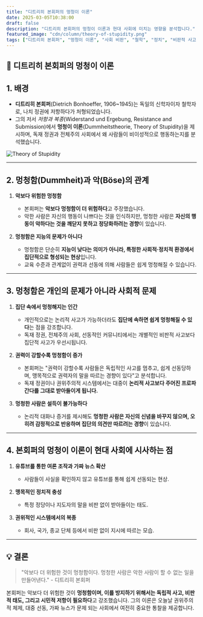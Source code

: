 ```yaml
---
title: "디트리히 본회퍼의 멍청이 이론"
date: 2025-03-05T10:38:00
draft: false
description: "디트리히 본회퍼의 멍청이 이론과 현대 사회에 미치는 영향을 분석합니다."
featured_image: "cdn/column/theory-of-stupidity.png"
tags: ["디트리히 본회퍼", "멍청이 이론", "사회 비판", "철학", "정치", "비판적 사고"]
---
```


## 🧠 디트리히 본회퍼의 멍청이 이론

## 1. 배경

- **디트리히 본회퍼**(Dietrich Bonhoeffer, 1906~1945)는 독일의 신학자이자 철학자로, 나치 정권에 저항하다가 처형되었습니다.
- 그의 저서 *저항과 복종*(Widerstand und Ergebung, Resistance and Submission)에서 **멍청이 이론**(Dummheitstheorie, Theory of Stupidity)을 제시하며, 독재 정권과 전체주의 사회에서 왜 사람들이 비이성적으로 행동하는지를 분석했습니다.

![Theory of Stupidity](https://blog.plura.io/cdn/column/theory-of-stupidity.png)
<!--more-->

---

## 2. 멍청함(Dummheit)과 악(Böse)의 관계

1) **악보다 위험한 멍청함**  
   - 본회퍼는 **악보다 멍청함이 더 위험하다**고 주장했습니다.  
   - 악한 사람은 자신의 행동이 나쁘다는 것을 인식하지만, 멍청한 사람은 **자신의 행동이 악하다는 것을 깨닫지 못하고 정당화하려는 경향**이 있습니다.

2) **멍청함은 지능의 문제가 아니다**  
   - 멍청함은 단순히 **지능이 낮다는 의미가 아니라, 특정한 사회적·정치적 환경에서 집단적으로 형성되는 현상**입니다.  
   - 교육 수준과 관계없이 권력과 선동에 의해 사람들은 쉽게 멍청해질 수 있습니다.

---

## 3. 멍청함은 개인의 문제가 아니라 사회적 문제

1) **집단 속에서 멍청해지는 인간**  
   - 개인적으로는 논리적 사고가 가능하더라도 **집단에 속하면 쉽게 멍청해질 수 있다**는 점을 강조합니다.  
   - 독재 정권, 전체주의 사회, 선동적인 커뮤니티에서는 개별적인 비판적 사고보다 집단적 사고가 우선시됩니다.

2) **권력이 강할수록 멍청함이 증가**  
   - 본회퍼는 "권력이 강할수록 사람들은 독립적인 사고를 멈추고, 쉽게 선동당하며, 맹목적으로 권력자의 말을 따르는 경향이 있다"고 분석합니다.  
   - 독재 정권이나 권위주의적 시스템에서는 대중이 **논리적 사고보다 주어진 프로파간다를 그대로 받아들이게 됩니다.**

3) **멍청한 사람은 설득이 불가능하다**  
   - 논리적 대화나 증거를 제시해도 **멍청한 사람은 자신의 신념을 바꾸지 않으며, 오히려 감정적으로 반응하며 집단의 의견만 따르려는 경향**이 있습니다.

---

## 4. 본회퍼의 멍청이 이론이 현대 사회에 시사하는 점

1) **유튜브를 통한 여론 조작과 가짜 뉴스 확산**  
   - 사람들이 사실을 확인하지 않고 유튜브를 통해 쉽게 선동되는 현상.

2) **맹목적인 정치적 충성**  
   - 특정 정당이나 지도자의 말을 비판 없이 받아들이는 태도.

3) **권위적인 시스템에서의 복종**  
   - 회사, 국가, 종교 단체 등에서 비판 없이 지시에 따르는 모습.

---

## 💡 결론

> "악보다 더 위험한 것이 멍청함이다. 멍청한 사람은 악한 사람이 할 수 없는 일을 만들어낸다." - 디트리히 본회퍼

본회퍼는 악보다 더 위험한 것이 **멍청함이며, 이를 방지하기 위해서는 독립적 사고, 비판적 태도, 그리고 시민적 저항이 필요하다**고 강조했습니다. 그의 이론은 오늘날 권위주의적 체제, 대중 선동, 가짜 뉴스가 문제 되는 사회에서 여전히 중요한 통찰을 제공합니다.
